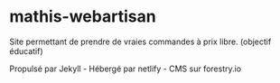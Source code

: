 # mathis-webartisan

Site permettant de prendre de vraies commandes à prix libre. (objectif éducatif)

Propulsé par Jekyll - Hébergé par netlify - CMS sur forestry.io
